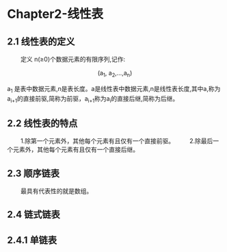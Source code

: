 # Chapter2-线性表
## 2.1 线性表的定义
&nbsp;&nbsp;&nbsp;&nbsp;&nbsp;&nbsp;&nbsp;&nbsp;定义 n(≥0)个数据元素的有限序列,记作:
<p align="center">(a<sub>1</sub>, a<sub>2</sub>,…,a<sub>n</sub>)</p>
a<sub>1</sub> 是表中数据元素,n是表长度。a是线性表中数据元素,n是线性表长度,其中a,称为a<sub>i+1</sub>的直接前驱,简称为前驱，a<sub>i+1</sub>称为a<sub>i</sub>的直接后继,简称为后继。

## 2.2 线性表的特点
&nbsp;&nbsp;&nbsp;&nbsp;&nbsp;&nbsp;&nbsp;&nbsp;1.除第一个元素外，其他每个元素有且仅有一个直接前驱。
&nbsp;&nbsp;&nbsp;&nbsp;&nbsp;&nbsp;&nbsp;&nbsp;2.除最后一个元素外，其他每个元素有且仅有一个直接后继。

## 2.3 顺序链表
&nbsp;&nbsp;&nbsp;&nbsp;&nbsp;&nbsp;&nbsp;&nbsp;最具有代表性的就是数组。

## 2.4 链式链表
## 2.4.1 单链表
